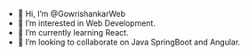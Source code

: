 - 👋 Hi, I’m @GowrishankarWeb
- 👀 I’m interested in Web Development.
- 🌱 I’m currently learning React.
- 💞️ I’m looking to collaborate on Java SpringBoot and Angular.

<!---
GowrishankarWeb/GowrishankarWeb is a ✨ special ✨ repository because its `README.md` (this file) appears on your GitHub profile.
You can click the Preview link to take a look at your changes.
--->

